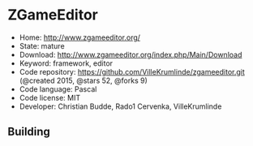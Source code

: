 # ZGameEditor

- Home: http://www.zgameeditor.org/
- State: mature
- Download: http://www.zgameeditor.org/index.php/Main/Download
- Keyword: framework, editor
- Code repository: https://github.com/VilleKrumlinde/zgameeditor.git (@created 2015, @stars 52, @forks 9)
- Code language: Pascal
- Code license: MIT
- Developer: Christian Budde, Rado1 Cervenka, VilleKrumlinde

## Building
